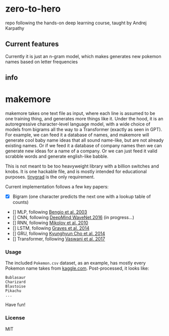 # zero-to-hero
repo following the hands-on deep learning course, taught by Andrej Karpathy


## Current features

Currently it is just an n-gram model, which makes generates new pokemon names based on letter frequencies

## info
# makemore

makemore takes one text file as input, where each line is assumed to be one training thing, and generates more things like it. Under the hood, it is an autoregressive character-level language model, with a wide choice of models from bigrams all the way to a Transformer (exactly as seen in GPT). For example, we can feed it a database of names, and makemore will generate cool baby name ideas that all sound name-like, but are not already existing names. Or if we feed it a database of company names then we can generate new ideas for a name of a company. Or we can just feed it valid scrabble words and generate english-like babble.

This is not meant to be too heavyweight library with a billion switches and knobs. It is one hackable file, and is mostly intended for educational purposes. [tinygrad](https://www.github.com/tinygrad/tinygrad) is the only requirement.

Current implementation follows a few key papers:

- [x] Bigram (one character predicts the next one with a lookup table of counts)
- [] MLP, following [Bengio et al. 2003](https://www.jmlr.org/papers/volume3/bengio03a/bengio03a.pdf)
- [] CNN, following [DeepMind WaveNet 2016](https://arxiv.org/abs/1609.03499) (in progress...)
- [] RNN, following [Mikolov et al. 2010](https://www.fit.vutbr.cz/research/groups/speech/publi/2010/mikolov_interspeech2010_IS100722.pdf)
- [] LSTM, following [Graves et al. 2014](https://arxiv.org/abs/1308.0850)
- [] GRU, following [Kyunghyun Cho et al. 2014](https://arxiv.org/abs/1409.1259)
- [] Transformer, following [Vaswani et al. 2017](https://arxiv.org/abs/1706.03762)

### Usage

The included `Pokemon.csv` dataset, as an example, has mostly every Pokemon name takes from [kaggle.com](https://www.kaggle.com/datasets/mlomuscio/pokemon). Post-processed, it looks like:

```
Bublasaur
Charizard
Blastoise
Pikachu
...
```

Have fun!

### License

MIT
